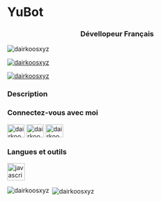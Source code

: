 # YuBot

<h3 align="center">Dévellopeur Français</h3>

<p align="left"> <img src="https://komarev.com/ghpvc/?username=dairkoosxyz&label=Profile%20views&color=0e75b6&style=flat" alt="dairkoosxyz" /> </p>

<p align="left"> <a href="https://github.com/ryo-ma/github-profile-trophy"><img src="https://github-profile-trophy.vercel.app/?username=dairkoosxyz" alt="dairkoosxyz" /></a> </p>

<p align="left"> <a href="https://twitter.com/dairkoos" target="blank"><img src="https://img.shields.io/twitter/follow/dairkoos?logo=twitter&style=for-the-badge" alt="dairkoosxyz" /></a> </p>

### Description
<!-- BLOG-POST-LIST:START -->
<!-- BLOG-POST-LIST:END -->

<h3 align="left">Connectez-vous avec moi</h3>
<p align="left">
<a href="https://dev.to/dairkoos" target="blank"><img align="center" src="https://cdn.jsdelivr.net/npm/simple-icons@3.0.1/icons/dev-dot-to.svg" alt="dairkoos" height="30" width="40" /></a>
<a href="https://twitter.com/dairkoos" target="blank"><img align="center" src="https://cdn.jsdelivr.net/npm/simple-icons@3.0.1/icons/twitter.svg" alt="dairkoos" height="30" width="40" /></a>
<a href="https://www.youtube.com/c/dairkoos" target="blank"><img align="center" src="https://cdn.jsdelivr.net/npm/simple-icons@3.0.1/icons/youtube.svg" alt="dairkoos" height="30" width="40" /></a>
</p>

<h3 align="left">Langues et outils</h3>
<p align="left"> <a href="https://developer.mozilla.org/en-US/docs/Web/JavaScript" target="_blank"> <img src="https://devicons.github.io/devicon/devicon.git/icons/javascript/javascript-original.svg" alt="javascript" width="40" height="40"/> </a> </p>

<p><img align="left" src="https://github-readme-stats.vercel.app/api/top-langs?username=dairkoosxyz&show_icons=true&locale=en&layout=compact" alt="dairkoosxyz" /></p>

<p>&nbsp;<img align="center" src="https://github-readme-stats.vercel.app/api?username=dairkoosxyz&show_icons=true&locale=en" alt="dairkoosxyz" /></p>
